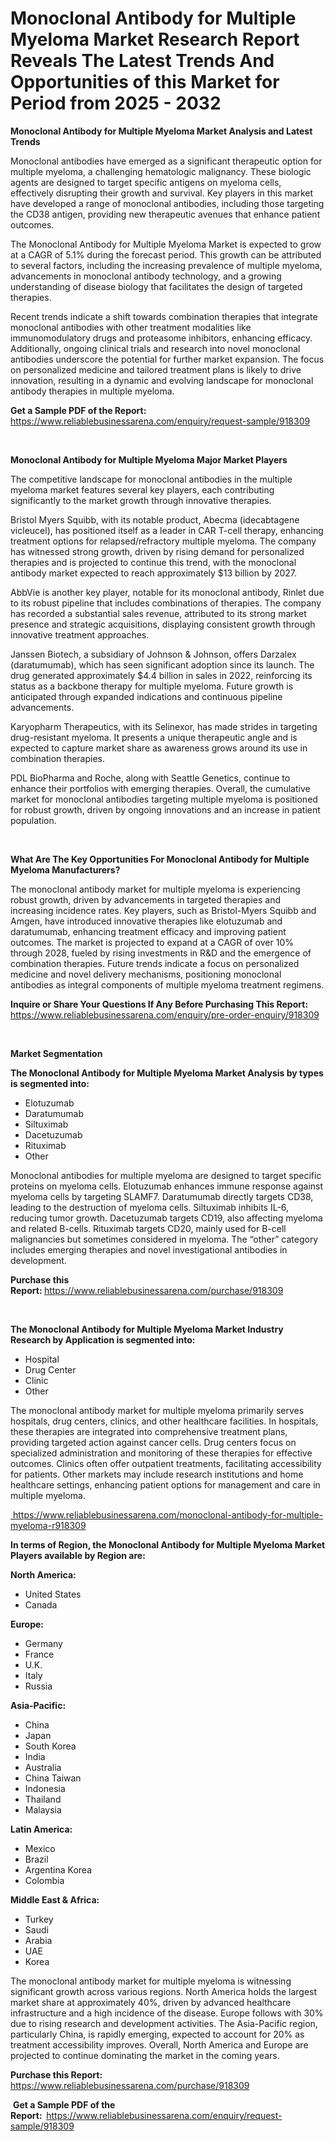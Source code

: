 <p><h1>Monoclonal Antibody for Multiple Myeloma Market Research Report Reveals The Latest Trends And Opportunities of this Market for Period from 2025 - 2032</h1></p><p><strong>Monoclonal Antibody for Multiple Myeloma Market Analysis and Latest Trends</strong></p>
<p><p>Monoclonal antibodies have emerged as a significant therapeutic option for multiple myeloma, a challenging hematologic malignancy. These biologic agents are designed to target specific antigens on myeloma cells, effectively disrupting their growth and survival. Key players in this market have developed a range of monoclonal antibodies, including those targeting the CD38 antigen, providing new therapeutic avenues that enhance patient outcomes.</p><p>The Monoclonal Antibody for Multiple Myeloma Market is expected to grow at a CAGR of 5.1% during the forecast period. This growth can be attributed to several factors, including the increasing prevalence of multiple myeloma, advancements in monoclonal antibody technology, and a growing understanding of disease biology that facilitates the design of targeted therapies. </p><p>Recent trends indicate a shift towards combination therapies that integrate monoclonal antibodies with other treatment modalities like immunomodulatory drugs and proteasome inhibitors, enhancing efficacy. Additionally, ongoing clinical trials and research into novel monoclonal antibodies underscore the potential for further market expansion. The focus on personalized medicine and tailored treatment plans is likely to drive innovation, resulting in a dynamic and evolving landscape for monoclonal antibody therapies in multiple myeloma.</p></p>
<p><strong>Get a Sample PDF of the Report:&nbsp;</strong> <a href="https://www.reliablebusinessarena.com/enquiry/request-sample/918309?utm_campaign=3311&utm_medium=2&utm_source=Github&utm_content=ia&utm_term=17042025&utm_id=monoclonal-antibody-for-multiple-myeloma">https://www.reliablebusinessarena.com/enquiry/request-sample/918309</a></p>
<p>&nbsp;</p>
<p><strong>Monoclonal Antibody for Multiple Myeloma Major Market Players</strong></p>
<p><p>The competitive landscape for monoclonal antibodies in the multiple myeloma market features several key players, each contributing significantly to the market growth through innovative therapies. </p><p>Bristol Myers Squibb, with its notable product, Abecma (idecabtagene vicleucel), has positioned itself as a leader in CAR T-cell therapy, enhancing treatment options for relapsed/refractory multiple myeloma. The company has witnessed strong growth, driven by rising demand for personalized therapies and is projected to continue this trend, with the monoclonal antibody market expected to reach approximately $13 billion by 2027.</p><p>AbbVie is another key player, notable for its monoclonal antibody, Rinlet due to its robust pipeline that includes combinations of therapies. The company has recorded a substantial sales revenue, attributed to its strong market presence and strategic acquisitions, displaying consistent growth through innovative treatment approaches.</p><p>Janssen Biotech, a subsidiary of Johnson & Johnson, offers Darzalex (daratumumab), which has seen significant adoption since its launch. The drug generated approximately $4.4 billion in sales in 2022, reinforcing its status as a backbone therapy for multiple myeloma. Future growth is anticipated through expanded indications and continuous pipeline advancements.</p><p>Karyopharm Therapeutics, with its Selinexor, has made strides in targeting drug-resistant myeloma. It presents a unique therapeutic angle and is expected to capture market share as awareness grows around its use in combination therapies.</p><p>PDL BioPharma and Roche, along with Seattle Genetics, continue to enhance their portfolios with emerging therapies. Overall, the cumulative market for monoclonal antibodies targeting multiple myeloma is positioned for robust growth, driven by ongoing innovations and an increase in patient population.</p></p>
<p>&nbsp;</p>
<p><strong>What Are The Key Opportunities For Monoclonal Antibody for Multiple Myeloma Manufacturers?</strong></p>
<p><p>The monoclonal antibody market for multiple myeloma is experiencing robust growth, driven by advancements in targeted therapies and increasing incidence rates. Key players, such as Bristol-Myers Squibb and Amgen, have introduced innovative therapies like elotuzumab and daratumumab, enhancing treatment efficacy and improving patient outcomes. The market is projected to expand at a CAGR of over 10% through 2028, fueled by rising investments in R&D and the emergence of combination therapies. Future trends indicate a focus on personalized medicine and novel delivery mechanisms, positioning monoclonal antibodies as integral components of multiple myeloma treatment regimens.</p></p>
<p><strong>Inquire or Share Your Questions If Any Before Purchasing This Report:</strong> <a href="https://www.reliablebusinessarena.com/enquiry/pre-order-enquiry/918309?utm_campaign=3311&utm_medium=2&utm_source=Github&utm_content=ia&utm_term=17042025&utm_id=monoclonal-antibody-for-multiple-myeloma">https://www.reliablebusinessarena.com/enquiry/pre-order-enquiry/918309</a></p>
<p>&nbsp;</p>
<p><strong>Market Segmentation</strong></p>
<p><strong>The Monoclonal Antibody for Multiple Myeloma Market Analysis by types is segmented into:</strong></p>
<p><ul><li>Elotuzumab</li><li>Daratumumab</li><li>Siltuximab</li><li>Dacetuzumab</li><li>Rituximab</li><li>Other</li></ul></p>
<p><p>Monoclonal antibodies for multiple myeloma are designed to target specific proteins on myeloma cells. Elotuzumab enhances immune response against myeloma cells by targeting SLAMF7. Daratumumab directly targets CD38, leading to the destruction of myeloma cells. Siltuximab inhibits IL-6, reducing tumor growth. Dacetuzumab targets CD19, also affecting myeloma and related B-cells. Rituximab targets CD20, mainly used for B-cell malignancies but sometimes considered in myeloma. The “other” category includes emerging therapies and novel investigational antibodies in development.</p></p>
<p><strong>Purchase this Report:&nbsp;</strong><a href="https://www.reliablebusinessarena.com/purchase/918309?utm_campaign=3311&utm_medium=2&utm_source=Github&utm_content=ia&utm_term=17042025&utm_id=monoclonal-antibody-for-multiple-myeloma">https://www.reliablebusinessarena.com/purchase/918309</a></p>
<p>&nbsp;</p>
<p><strong>The Monoclonal Antibody for Multiple Myeloma Market Industry Research by Application is segmented into:</strong></p>
<p><ul><li>Hospital</li><li>Drug Center</li><li>Clinic</li><li>Other</li></ul></p>
<p><p>The monoclonal antibody market for multiple myeloma primarily serves hospitals, drug centers, clinics, and other healthcare facilities. In hospitals, these therapies are integrated into comprehensive treatment plans, providing targeted action against cancer cells. Drug centers focus on specialized administration and monitoring of these therapies for effective outcomes. Clinics often offer outpatient treatments, facilitating accessibility for patients. Other markets may include research institutions and home healthcare settings, enhancing patient options for management and care in multiple myeloma.</p></p>
<p><a href="https://www.reliablebusinessarena.com/monoclonal-antibody-for-multiple-myeloma-r918309?utm_campaign=3311&utm_medium=2&utm_source=Github&utm_content=ia&utm_term=17042025&utm_id=monoclonal-antibody-for-multiple-myeloma">&nbsp;https://www.reliablebusinessarena.com/monoclonal-antibody-for-multiple-myeloma-r918309</a></p>
<p><strong>In terms of Region, the Monoclonal Antibody for Multiple Myeloma Market Players available by Region are:</strong></p>
<p>
    <p> <strong> North America: </strong>
        <ul>
            <li>United States</li>
            <li>Canada</li>
        </ul>
        </p> 
    <p> <strong> Europe: </strong>
        <ul>
            <li>Germany</li>
            <li>France</li>
            <li>U.K.</li>
            <li>Italy</li>
            <li>Russia</li>
        </ul>
        </p> 
    <p> <strong> Asia-Pacific: </strong>
        <ul>
            <li>China</li>
            <li>Japan</li>
            <li>South Korea</li>
            <li>India</li>
            <li>Australia</li>
            <li>China Taiwan</li>
            <li>Indonesia</li>
            <li>Thailand</li>
            <li>Malaysia</li>
        </ul>
        </p> 
    <p> <strong> Latin America: </strong>
        <ul>
            <li>Mexico</li>
            <li>Brazil</li>
            <li>Argentina Korea</li>
            <li>Colombia</li>
        </ul>
        </p> 
    <p> <strong> Middle East & Africa: </strong>
        <ul>
            <li>Turkey</li>
            <li>Saudi</li>
            <li>Arabia</li>
            <li>UAE</li>
            <li>Korea</li>
        </ul>
    </p>
    </p>
<p><p>The monoclonal antibody market for multiple myeloma is witnessing significant growth across various regions. North America holds the largest market share at approximately 40%, driven by advanced healthcare infrastructure and a high incidence of the disease. Europe follows with 30% due to rising research and development activities. The Asia-Pacific region, particularly China, is rapidly emerging, expected to account for 20% as treatment accessibility improves. Overall, North America and Europe are projected to continue dominating the market in the coming years.</p></p>
<p><strong>Purchase this Report: </strong><a href="https://www.reliablebusinessarena.com/purchase/918309?utm_campaign=3311&utm_medium=2&utm_source=Github&utm_content=ia&utm_term=17042025&utm_id=monoclonal-antibody-for-multiple-myeloma">https://www.reliablebusinessarena.com/purchase/918309</a></p>
<p>&nbsp;<strong>Get a Sample PDF of the Report:&nbsp;&nbsp;</strong><a href="https://www.reliablebusinessarena.com/enquiry/request-sample/918309?utm_campaign=3311&utm_medium=2&utm_source=Github&utm_content=ia&utm_term=17042025&utm_id=monoclonal-antibody-for-multiple-myeloma">https://www.reliablebusinessarena.com/enquiry/request-sample/918309</a></p>
<p><strong></strong></p>
<p><p></p><p></p><p></p></p>